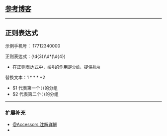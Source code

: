 
## [参考博客](https://blog.csdn.net/vbhfdghff/article/details/120551226)

---
## 正则表达式

示例手机号： 17712340000

正则表达式：(\d{3})\d*(\d{4})
- 在正则表达式中，`括号`的作用是`分组`，提供`引用`

替换文本：$1****$2
- $1 代表第一个`()`的分组
- $2 代表第二个`()`的分组

---

### 扩展补充

- [@Accessors 注解详解](https://blog.csdn.net/sunnyzyq/article/details/119992746)
-

